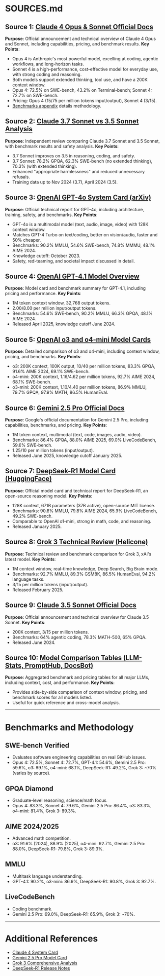 # SOURCES.md

## Source 1: [Claude 4 Opus & Sonnet Official Docs](https://www.anthropic.com/news/claude-4)
**Purpose**: Official announcement and technical overview of Claude 4 Opus and Sonnet, including capabilities, pricing, and benchmark results.
**Key Points**:
- Opus 4 is Anthropic's most powerful model, excelling at coding, agentic workflows, and long-horizon tasks.
- Sonnet 4 is a high-performance, cost-effective model for everyday use, with strong coding and reasoning.
- Both models support extended thinking, tool use, and have a 200K context window.
- Opus 4: 72.5% on SWE-bench, 43.2% on Terminal-bench; Sonnet 4: 72.7% on SWE-bench.
- Pricing: Opus 4 ($15/$75 per million tokens input/output), Sonnet 4 ($3/$15).
- [Benchmarks appendix](https://www.anthropic.com/news/claude-4#appendix) details methodology.

## Source 2: [Claude 3.7 Sonnet vs 3.5 Sonnet Analysis](https://medium.com/@bernardloki/claude-3-7-sonnet-vs-claude-3-5-sonnet-whats-new-ae06cf8e4522)
**Purpose**: Independent review comparing Claude 3.7 Sonnet and 3.5 Sonnet, with benchmark results and safety analysis.
**Key Points**:
- 3.7 Sonnet improves on 3.5 in reasoning, coding, and safety.
- 3.7 Sonnet: 78.2% GPQA, 62.3% SWE-bench (no extended thinking), 70.3% (with extended thinking).
- Enhanced "appropriate harmlessness" and reduced unnecessary refusals.
- Training data up to Nov 2024 (3.7), April 2024 (3.5).

## Source 3: [OpenAI GPT-4o System Card (arXiv)](https://arxiv.org/html/2410.21276v1)
**Purpose**: Official technical report for GPT-4o, including architecture, training, safety, and benchmarks.
**Key Points**:
- GPT-4o is a multimodal model (text, audio, image, video) with 128K context window.
- Matches GPT-4 Turbo on text/coding, better on vision/audio, faster and 50% cheaper.
- Benchmarks: 90.2% MMLU, 54.6% SWE-bench, 74.8% MMMU, 48.1% AIME 2024.
- Knowledge cutoff: October 2023.
- Safety, red-teaming, and societal impact discussed in detail.

## Source 4: [OpenAI GPT-4.1 Model Overview](https://docsbot.ai/models/gpt-4-1)
**Purpose**: Model card and benchmark summary for GPT-4.1, including pricing and performance.
**Key Points**:
- 1M token context window, 32,768 output tokens.
- $2.00/$8.00 per million input/output tokens.
- Benchmarks: 54.6% SWE-bench, 90.2% MMLU, 66.3% GPQA, 48.1% AIME 2024.
- Released April 2025, knowledge cutoff June 2024.

## Source 5: [OpenAI o3 and o4-mini Model Cards](https://docsbot.ai/models/compare/o3/o4-mini)
**Purpose**: Detailed comparison of o3 and o4-mini, including context window, pricing, and benchmarks.
**Key Points**:
- o3: 200K context, 100K output, $10/$40 per million tokens, 83.3% GPQA, 91.6% AIME 2024, 69.1% SWE-bench.
- o4-mini: 200K context, $1.16/$4.62 per million tokens, 92.7% AIME 2024, 68.1% SWE-bench.
- o3-mini: 200K context, $1.10/$4.40 per million tokens, 86.9% MMLU, 79.7% GPQA, 97.9% MATH, 86.5% HumanEval.

## Source 6: [Gemini 2.5 Pro Official Docs](https://cloud.google.com/vertex-ai/generative-ai/docs/models/gemini/2-5-pro)
**Purpose**: Google's official documentation for Gemini 2.5 Pro, including capabilities, benchmarks, and pricing.
**Key Points**:
- 1M token context, multimodal (text, code, images, audio, video).
- Benchmarks: 86.4% GPQA, 88.0% AIME 2025, 69.0% LiveCodeBench, 59.6% SWE-bench.
- $1.25/$10 per million tokens (input/output).
- Released June 2025, knowledge cutoff January 2025.

## Source 7: [DeepSeek-R1 Model Card (HuggingFace)](https://huggingface.co/deepseek-ai/DeepSeek-R1)
**Purpose**: Official model card and technical report for DeepSeek-R1, an open-source reasoning model.
**Key Points**:
- 128K context, 671B parameters (37B active), open-source MIT license.
- Benchmarks: 90.8% MMLU, 79.8% AIME 2024, 65.9% LiveCodeBench, 49.2% SWE-bench.
- Comparable to OpenAI o1-mini, strong in math, code, and reasoning.
- Released January 2025.

## Source 8: [Grok 3 Technical Review (Helicone)](https://www.helicone.ai/blog/grok-3-benchmark-comparison)
**Purpose**: Technical review and benchmark comparison for Grok 3, xAI's latest model.
**Key Points**:
- 1M context window, real-time knowledge, Deep Search, Big Brain mode.
- Benchmarks: 92.7% MMLU, 89.3% GSM8K, 86.5% HumanEval, 94.2% language tasks.
- $3/$15 per million tokens (input/output).
- Released February 2025.

## Source 9: [Claude 3.5 Sonnet Official Docs](https://www.anthropic.com/news/claude-3-5-sonnet)
**Purpose**: Official announcement and technical overview for Claude 3.5 Sonnet.
**Key Points**:
- 200K context, $3/$15 per million tokens.
- Benchmarks: 64% agentic coding, 78.3% MATH-500, 65% GPQA.
- Released June 2024.

## Source 10: [Model Comparison Tables (LLM-Stats, PromptHub, DocsBot)](https://llm-stats.com/models/gemini-2.5-pro-preview-06-05)
**Purpose**: Aggregated benchmark and pricing tables for all major LLMs, including context, cost, and performance.
**Key Points**:
- Provides side-by-side comparison of context window, pricing, and benchmark scores for all models listed.
- Useful for quick reference and cross-model analysis.

---

# Benchmarks and Methodology

## SWE-bench Verified
- Evaluates software engineering capabilities on real GitHub issues.
- Opus 4: 72.5%, Sonnet 4: 72.7%, GPT-4.1: 54.6%, Gemini 2.5 Pro: 59.6%, o3: 69.1%, o4-mini: 68.1%, DeepSeek-R1: 49.2%, Grok 3: ~70% (varies by source).

## GPQA Diamond
- Graduate-level reasoning, science/math focus.
- Opus 4: 83.3%, Sonnet 4: 79.6%, Gemini 2.5 Pro: 86.4%, o3: 83.3%, o4-mini: 81.4%, Grok 3: 89.3%.

## AIME 2024/2025
- Advanced math competition.
- o3: 91.6% (2024), 88.9% (2025), o4-mini: 92.7%, Gemini 2.5 Pro: 88.0%, DeepSeek-R1: 79.8%, Grok 3: 89.3%.

## MMLU
- Multitask language understanding.
- GPT-4.1: 90.2%, o3-mini: 86.9%, DeepSeek-R1: 90.8%, Grok 3: 92.7%.

## LiveCodeBench
- Coding benchmark.
- Gemini 2.5 Pro: 69.0%, DeepSeek-R1: 65.9%, Grok 3: ~70%.

---

# Additional References
- [Claude 4 System Card](https://simonwillison.net/2025/May/25/claude-4-system-prompt/)
- [Gemini 2.5 Pro Model Card](https://deepmind.google/models/gemini/pro/)
- [Grok 3 Comprehensive Analysis](https://bytebridge.medium.com/grok-3-comprehensive-analysis-ac1c6d2302c4)
- [DeepSeek-R1 Release Notes](https://deep-seek.chat/news/deepseek-r1-0528/) 